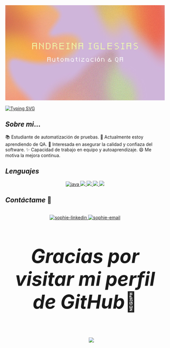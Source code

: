 <img src="https://raw.githubusercontent.com/AndreinaIV/AndreinaIV/main/EncabezadoAndreina.jpg" width="100%" height="300">



[![Typing SVG](https://readme-typing-svg.herokuapp.com?duration=6500&color=777777&background=00000000&width=500&height=120&size=40&lines=++Hola!+Soy+Andreina+🌻)](https://git.io/typing-svg)



## *Sobre mi*...

📚 Estudiante de automatización de pruebas.
🌱 Actualmente estoy aprendiendo de QA.
💬 Interesada en asegurar la calidad y confiaza del software.
✨ Capacidad de trabajo en equipo y autoaprendizaje.
😄 Me motiva la mejora continua.

## *Lenguajes*


<p align="center">
  <a href="https://www.oracle.com/co/java/" target="_blank"> 
    <img src="https://img.shields.io/badge/Java-ED8B00?style=for-the-badge&logo=java&logoColor=white" 
      alt="java"/> 
  </a>

  <a href="https://developer.mozilla.org/es/docs/Web/JavaScript" target="_blank"> 
    <img src="https://encrypted-tbn0.gstatic.com/images?q=tbn:ANd9GcT51BMMUr2H27skg69TPo-ohN15vKM_fFeX0A&usqp=CAU" width="100"/> 
  </a>

  <a href="https://www.hostinger.co/tutoriales/que-es-html" target="_blank"> 
    <img src="https://actividades99.files.wordpress.com/2017/10/html.jpg?w=800" width="100"/> 
  </a>

  <a href="https://developer.mozilla.org/es/docs/Learn/CSS/First_steps/What_is_CSS" target="_blank"> 
    <img src="https://iconape.com/wp-content/png_logo_vector/css-4.png" width="60"/> 
  </a>

  <a href="https://aws.amazon.com/es/what-is/sql/" target="_blank"> 
    <img src="https://encrypted-tbn0.gstatic.com/images?q=tbn:ANd9GcSa564y4rdLzkq12XVKSMKmyKLN6i_hE48yt3Bk97StFE0XNoGyzBwSAqBEvR3iZpYQAhg&usqp=CAU" width="60"/> 
  </a>

## *Contáctame* 🌻

<br>
<div align="center">
  <a href="https://www.linkedin.com/in/ andreina-iglesias-valderrama-b0bb66224/" target="_blank"  rel="noopener noreferrer">
    <img src="https://img.icons8.com/bubbles/100/000000/linkedin.png" alt="sophie-linkedin" />
  </a>
    <a href="mailto:andreina.iv95@gmail.com" target="top" rel="noopener noreferrer">
    <img src="https://img.icons8.com/bubbles/100/000000/gmail-new.png" alt="sophie-email"/>
  </a>
</div>

<br>

<div align="center" style="font-size: 60px;">
  
  <strong><em>Gracias por visitar mi perfil de GitHub</em></strong>👋

</div>


<br>

<img align= "right" width= "240" src= "https://pa1.narvii.com/6580/8098c6e9207376889eeb0532d9f5a0723c4d73f5_hq.gif"/>